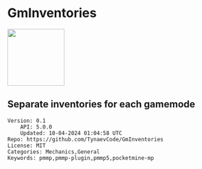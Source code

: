 # GmInventories
<img src="https://raw.githubusercontent.com/TynaevCode/GmInventories/43139ba1bb82ec6d170518ced2b5f8d3b8c058e8/icon.png" width="128" height="128" />

## Separate inventories for each gamemode
```properties
Version: 0.1
    API: 5.0.0
    Updated: 10-04-2024 01:04:58 UTC
Repo: https://github.com/TynaevCode/GmInventories
License: MIT
Categories: Mechanics,General
Keywords: pmmp,pmmp-plugin,pmmp5,pocketmine-mp
```